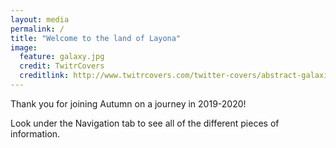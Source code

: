 ```yaml
---
layout: media
permalink: /
title: "Welcome to the land of Layona"
image:
  feature: galaxy.jpg
  credit: TwitrCovers
  creditlink: http://www.twitrcovers.com/twitter-covers/abstract-galaxies-sparkles/
---
```


Thank you for joining Autumn on a journey in 2019-2020!

Look under the Navigation tab to see all of the different pieces of information.
